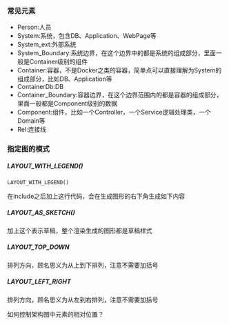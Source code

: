 



### 常见元素



- Person:人员
- System:系统，包含DB、Application、WebPage等
- System_ext:外部系统
- System_Boundary:系统边界，在这个边界中的都是系统的组成部分，里面一般是Container级别的组件
- Container:容器，不是Docker之类的容器，简单点可以直接理解为System的组成部分，比如DB、Application等
- ContainerDb:DB
- Container_Boundary:容器边界，在这个边界范围内的都是容器的组成部分，里面一般都是Component级别的数据
- Component:组件，比如一个Controller，一个Service逻辑处理类，一个Domain等
- Rel:连接线

### 指定图的模式

##### LAYOUT_WITH_LEGEND()

```
LAYOUT_WITH_LEGEND()
```

在include之后加上这行代码，会在生成图形的右下角生成如下内容

##### LAYOUT_AS_SKETCH()

加上这个表示草稿，整个渲染生成的图形都是草稿样式

##### LAYOUT_TOP_DOWN

排列方向，顾名思义为从上到下排列，注意不需要加括号

##### LAYOUT_LEFT_RIGHT

排列方向，顾名思义为从左到右排列，注意不需要加括号





如何控制架构图中元素的相对位置？

